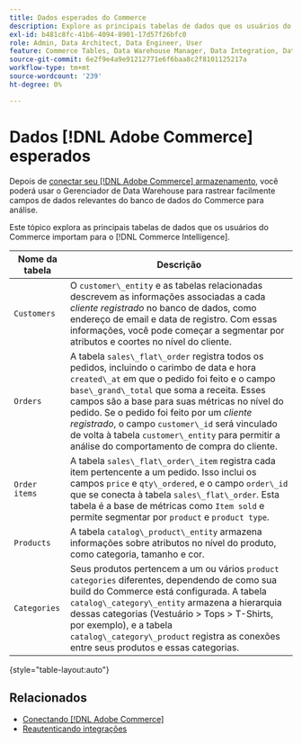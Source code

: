 ```yaml
---
title: Dados esperados do Commerce
description: Explore as principais tabelas de dados que os usuários do Commerce importam para o Commerce Intelligence
exl-id: b481c8fc-41b6-4094-8901-17d57f26bfc0
role: Admin, Data Architect, Data Engineer, User
feature: Commerce Tables, Data Warehouse Manager, Data Integration, Data Import/Export
source-git-commit: 6e2f9e4a9e91212771e6f6baa8c2f8101125217a
workflow-type: tm+mt
source-wordcount: '239'
ht-degree: 0%

---
```


# Dados [!DNL Adobe Commerce] esperados

Depois de [conectar seu [!DNL Adobe Commerce] armazenamento](../../../data-analyst/importing-data/integrations/magento.md), você poderá usar o Gerenciador de Data Warehouse para rastrear facilmente campos de dados relevantes do banco de dados do Commerce para análise.

Este tópico explora as principais tabelas de dados que os usuários do Commerce importam para o [!DNL Commerce Intelligence].

| **Nome da tabela** | **Descrição** |
|-----|-----|
| `Customers` | O `customer\_entity` e as tabelas relacionadas descrevem as informações associadas a cada *cliente registrado* no banco de dados, como endereço de email e data de registro. Com essas informações, você pode começar a segmentar por atributos e coortes no nível do cliente. |
| `Orders` | A tabela `sales\_flat\_order` registra todos os pedidos, incluindo o carimbo de data e hora `created\_at` em que o pedido foi feito e o campo `base\_grand\_total` que soma a receita. Esses campos são a base para suas métricas no nível do pedido. Se o pedido foi feito por um *cliente registrado*, o campo `customer\_id` será vinculado de volta à tabela `customer\_entity` para permitir a análise do comportamento de compra do cliente. |
| `Order items` | A tabela `sales\_flat\_order\_item` registra cada item pertencente a um pedido. Isso inclui os campos `price` e `qty\_ordered`, e o campo `order\_id` que se conecta à tabela `sales\_flat\_order`. Esta tabela é a base de métricas como `Item sold` e permite segmentar por `product` e `product type`. |
| `Products` | A tabela `catalog\_product\_entity` armazena informações sobre atributos no nível do produto, como categoria, tamanho e cor. |
| `Categories` | Seus produtos pertencem a um ou vários `product categories` diferentes, dependendo de como sua build do Commerce está configurada. A tabela `catalog\_category\_entity` armazena a hierarquia dessas categorias (Vestuário > Tops > T-Shirts, por exemplo), e a tabela `catalog\_category\_product` registra as conexões entre seus produtos e essas categorias. |

{style="table-layout:auto"}

## Relacionados

* [Conectando [!DNL Adobe Commerce]](../integrations/magento.md)
* [Reautenticando integrações](https://experienceleague.adobe.com/docs/commerce-knowledge-base/kb/how-to/mbi-reauthenticating-integrations.html)
